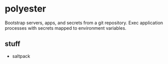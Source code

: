 # polyester

Bootstrap servers, apps, and secrets from a git repository. Exec application processes with secrets mapped to environment variables.

## stuff

* saltpack

